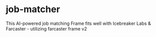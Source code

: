 # job-matcher
This AI-powered job matching Frame fits well with Icebreaker Labs &amp; Farcaster - utilizing farcaster frame v2 
